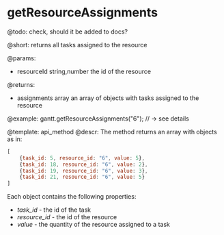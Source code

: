getResourceAssignments
=============

@todo:
	check, should it be added to docs? 

@short:
	returns all tasks assigned to the resource

@params:
- resourceId		string,number		the id of the resource


@returns:
- assignments		array		an array of objects with tasks assigned to the resource


@example:
gantt.getResourceAssignments("6"); // -> see details



@template:	api_method
@descr:
The method returns an array with objects as in:

~~~js
[ 
	{task_id: 5, resource_id: "6", value: 5},
	{task_id: 18, resource_id: "6", value: 2},
	{task_id: 19, resource_id: "6", value: 3},
	{task_id: 21, resource_id: "6", value: 5}
]
~~~

Each object contains the following properties:

- *task_id* - the id of the task
- *resource_id* - the id of the resource
- *value* - the quantity of the resource assigned to a task